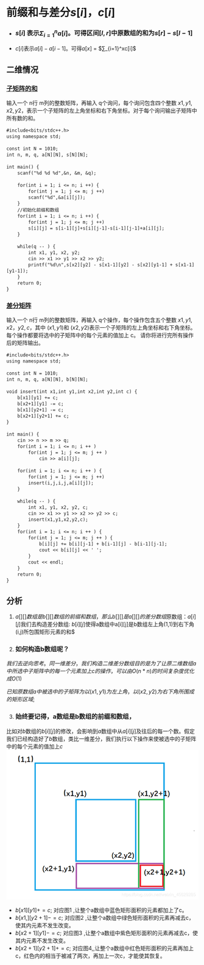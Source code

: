 # 前缀和与差分$s[i]，c[i]$
- ### $s[i]$ 表示$Σ_{i=1}^na[i]$。可得区间$[l, r]$中原数组的和为$s[r] - s[l - 1]$
- $c[i]$表示$a[i] - a[i - 1]$。可得$a[x]$ = $∑_{i=1}^xc[i]$

## 二维情况
### [子矩阵的和](https://www.acwing.com/problem/content/798/)

输入一个 n行 m列的整数矩阵，再输入 q个询问，每个询问包含四个整数 $x1,y1,x2,y2$，表示一个子矩阵的左上角坐标和右下角坐标。对于每个询问输出子矩阵中所有数的和。

```
#include<bits/stdc++.h>
using namespace std;

const int N = 1010;
int n, m, q, a[N][N], s[N][N];

int main() {
	scanf("%d %d %d",&n, &m, &q);
	
	for(int i = 1; i <= n; i ++) {
		for(int j = 1; j <= m; j ++)
		scanf("%d",&a[i][j]);
	}
	//初始化前缀和数组 
	for(int i = 1; i <= n; i ++) {
		for(int j = 1; j <= m; j ++)
		s[i][j] = s[i-1][j]+s[i][j-1]-s[i-1][j-1]+a[i][j];
	}
	
	while(q -- ) {
		int x1, y1, x2, y2;
		cin >> x1 >> y1 >> x2 >> y2;
		printf("%d\n",s[x2][y2] - s[x1-1][y2] - s[x2][y1-1] + s[x1-1][y1-1]);
	}
	return 0;
}
```

### [差分矩阵](https://www.acwing.com/problem/content/800/)

输入一个 n行 m列的整数矩阵，再输入 q个操作，每个操作包含五个整数 $x1,y1,x2，y2,c$，其中 $(x1,y1)$和 $(x2,y2)$表示一个子矩阵的左上角坐标和右下角坐标。每个操作都要将选中的子矩阵中的每个元素的值加上 c。
请你将进行完所有操作后的矩阵输出。
```
#include<bits/stdc++.h>
using namespace std;

const int N = 1010;
int n, m, q, a[N][N], b[N][N];

void insert(int x1,int y1,int x2,int y2,int c) {
	b[x1][y1] += c;
	b[x2+1][y1] -= c;
	b[x1][y2+1] -= c;
	b[x2+1][y2+1] += c; 
}

int main() {
	cin >> n >> m >> q;
	for(int i = 1; i <= n; i ++ ) 
		for(int j = 1; j <= m; j ++ )
		    cin >> a[i][j];

	for(int i = 1; i <= n; i ++ ) {
		for(int j = 1; j <= m; j ++)
		insert(i,j,i,j,a[i][j]);
	}
	
	while(q -- ) {
		int x1, y1, x2, y2, c;
		cin >> x1 >> y1 >> x2 >> y2 >> c;
		insert(x1,y1,x2,y2,c);
	}
	for(int i = 1; i <= n; i ++ ) {
		for(int j = 1; j <= m; j ++ ) {
			b[i][j] += b[i][j-1] + b[i-1][j] - b[i-1][j-1];
			cout << b[i][j] << ' ';
		}
		cout << endl;
	}
	return 0;
} 
```

## 分析
1. $a[][]数组是b[][]数组的前缀和数组，那么b[][]是a[][]的差分数组$原数组：$a[i][j]$我们去构造差分数组: $b[i][j]$使得a数组中a[i][j]是b数组左上角(1,1)到右下角(i,j)所包围矩形元素的和$
2. ### 如何构造b数组呢？
$我们去逆向思考。同一维差分，我们构造二维差分数组目的是为了 让原二维数组a中所选中子矩阵中的每一个元素加上c的操作，可以由O(n*n)的时间复杂度优化成O(1)$

$已知原数组a中被选中的子矩阵为 以(x1,y1)为左上角，以(x2,y2)为右下角所围成的矩形区域;$

3. ### 始终要记得，a数组是b数组的前缀和数组，
比如对$b$数组的$b[i][j]$的修改，会影响到$a$数组中从$a[i][j]$及往后的每一个数。假定我们已经构造好了$b$数组，类比一维差分，我们执行以下操作来使被选中的子矩阵中的每个元素的值加上$c$
![Alt text](../../../_resources/%E5%B7%AE%E5%88%86%E7%9F%A9%E9%98%B5.png)

- $b[x1][ y1 ] +=c ;$ 对应图1 ,让整个a数组中蓝色矩形面积的元素都加上了c。
- $b[x1,][y2+1]-=c ;$ 对应图2 ,让整个a数组中绿色矩形面积的元素再减去c，使其内元素不发生改变。
- $b[x2+1][y1]- =c ;$ 对应图3 ,让整个a数组中紫色矩形面积的元素再减去c，使其内元素不发生改变。
- $b[x2+1][y2+1]+=c;$ 对应图4,,让整个a数组中红色矩形面积的元素再加上c，红色内的相当于被减了两次，再加上一次c，才能使其恢复。
